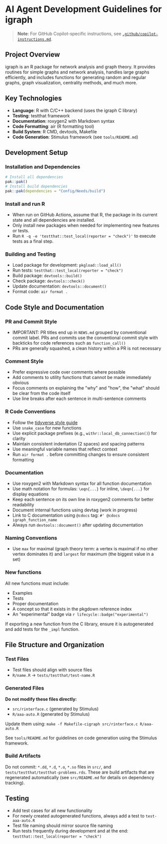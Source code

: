 # AI Agent Development Guidelines for igraph

> **Note**: For GitHub Copilot-specific instructions, see [`.github/copilot-instructions.md`](.github/copilot-instructions.md).

## Project Overview

igraph is an R package for network analysis and graph theory.
It provides routines for simple graphs and network analysis, handles large graphs efficiently, and includes functions for generating random and regular graphs, graph visualization, centrality methods, and much more.

## Key Technologies

- **Language**: R with C/C++ backend (uses the igraph C library)
- **Testing**: testthat framework
- **Documentation**: roxygen2 with Markdown syntax
- **Code Formatting**: air (R formatting tool)
- **Build System**: R CMD, devtools, Makefile
- **Code Generation**: Stimulus framework (see `tools/README.md`)

## Development Setup

### Installation and Dependencies

```r
# Install all dependencies
pak::pak()
# Install build dependencies
pak::pak(dependencies = "Config/Needs/build")
```

### Install and run R

- When run on GitHub Actions, assume that R, the package in its current state and all dependencies are installed.
- Only install new packages when needed for implementing new features or tests.
- Run `R -q -e 'testthat::test_local(reporter = "check")'` to execute tests as a final step.

### Building and Testing

- Load package for development: `pkgload::load_all()`
- Run tests: `testthat::test_local(reporter = "check")`
- Build package: `devtools::build()`
- Check package: `devtools::check()`
- Update documentation: `devtools::document()`
- Format code: `air format .`

## Code Style and Documentation

### PR and Commit Style

- IMPORTANT: PR titles end up in `NEWS.md` grouped by conventional commit label. PRs and commits use the conventional commit style with backticks for code references such as `function_call()`
- PRs are generally squashed, a clean history within a PR is not necessary

### Comment Style

- Prefer expressive code over comments where possible
- Add comments to utility functions that cannot be made immediately obvious
- Focus comments on explaining the "why" and "how", the "what" should be clear from the code itself
- Use line breaks after each sentence in multi-sentence comments

### R Code Conventions

- Follow the [tidyverse style guide](https://style.tidyverse.org)
- Use `snake_case` for new functions
- Use explicit package prefixes (e.g., `withr::local_db_connection()`) for clarity
- Maintain consistent indentation (2 spaces) and spacing patterns
- Use meaningful variable names that reflect context
- Run `air format .` before committing changes to ensure consistent formatting

### Documentation

- Use roxygen2 with Markdown syntax for all function documentation
- Use math notation for formulas: `\eqn{...}` for inline, `\deqn{...}` for display equations
- Keep each sentence on its own line in roxygen2 comments for better readability
- Document internal functions using devtag (work in progress)
- Link to C documentation using `@cdocs` tag: `#' @cdocs igraph_function_name`
- Always run `devtools::document()` after updating documentation

### Naming Conventions

- Use `max` for maximal (graph theory term: a vertex is maximal if no other vertex dominates it) and `largest` for maximum (the biggest value in a set)

### New functions

All new functions must include:

- Examples
- Tests
- Proper documentation
- A concept so that it exists in the pkgdown reference index
- An "experimental" badge via `r lifecycle::badge("experimental")`

If exporting a new function from the C library, ensure it is autogenerated and add tests for the `_impl` function.

## File Structure and Organization

### Test Files

- Test files should align with source files
- `R/name.R` → `tests/testthat/test-name.R`

### Generated Files

**Do not modify these files directly:**

- `src/rinterface.c` (generated by Stimulus)
- `R/aaa-auto.R` (generated by Stimulus)

Update them using: `make -f Makefile-cigraph src/rinterface.c R/aaa-auto.R`

See `tools/README.md` for guidelines on code generation using the Stimulus framework.

### Build Artifacts

Do not commit: `*.dd`, `*.d`, `*.o`, `*.so` files in `src/`, and `tests/testthat/testthat-problems.rds`.
These are build artifacts that are regenerated automatically (see `src/README.md` for details on dependency tracking).

## Testing

- Add test cases for all new functionality
- For newly created autogenerated functions, always add a test to `test-aaa-auto.R`
- Test file naming should mirror source file naming
- Run tests frequently during development and at the end: `testthat::test_local(reporter = "check")`
